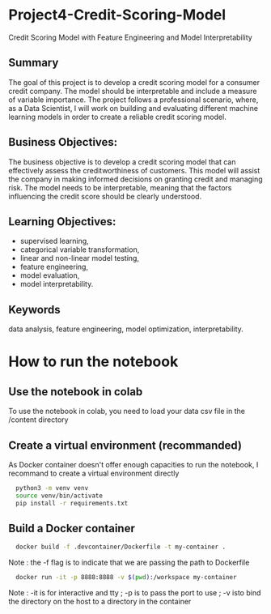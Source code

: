 # Project4-Credit-Scoring-Model
Credit Scoring Model with Feature Engineering and Model Interpretability


## Summary
The goal of this project is to develop a credit scoring model for a consumer credit company. The model should be interpretable and include a measure of variable importance. The project follows a professional scenario, where, as a Data Scientist, I will work on building and evaluating different machine learning models in order to create a reliable credit scoring model.

## Business Objectives:
The business objective is to develop a credit scoring model that can effectively assess the creditworthiness of customers. This model will assist the company in making informed decisions on granting credit and managing risk. The model needs to be interpretable, meaning that the factors influencing the credit score should be clearly understood.

## Learning Objectives:
- supervised learning,
- categorical variable transformation,
- linear and non-linear model testing,
- feature engineering,
- model evaluation,
- model interpretability.


## Keywords
data analysis, feature engineering, model optimization, interpretability.

# How to run the notebook
## Use the notebook in colab
To use the notebook in colab, you need to load your data csv file in the /content directory

## Create a virtual environment (recommanded)
As Docker container doesn't offer enough capacities to run the notebook, I recommand to create a virtual environment directly
```bash
  python3 -m venv venv
  source venv/bin/activate
  pip install -r requirements.txt
```
## Build a Docker container


```bash
  docker build -f .devcontainer/Dockerfile -t my-container .
```
Note : the -f flag is to indicate that we are passing the path to Dockerfile


```bash
  docker run -it -p 8888:8888 -v $(pwd):/workspace my-container
```
Note : -it is for interactive and tty ; -p is to pass the port to use ; -v isto bind the directory on the host to a directory in the container
